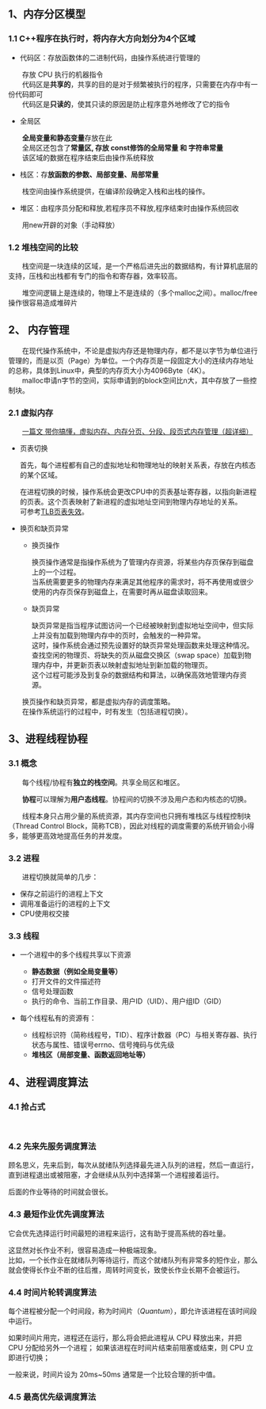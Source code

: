 ## 1、内存分区模型

### 1.1 C++程序在执行时，将内存大方向划分为4个区域

+ 代码区：存放函数体的二进制代码，由操作系统进行管理的

&emsp;&emsp;存放 CPU 执行的机器指令  
&emsp;&emsp;代码区是**共享的**，共享的目的是对于频繁被执行的程序，只需要在内存中有一份代码即可  
&emsp;&emsp;代码区是**只读的**，使其只读的原因是防止程序意外地修改了它的指令

+ 全局区

&emsp;&emsp;**全局变量和静态变量**存放在此  
&emsp;&emsp;全局区还包含了**常量区, 存放 const修饰的全局常量 和 字符串常量**  
&emsp;&emsp;该区域的数据在程序结束后由操作系统释放

+ 栈区：存**放函数的参数、局部变量、局部常量**

&emsp;&emsp;栈空间由操作系统提供，在编译阶段确定入栈和出栈的操作。

+ 堆区：由程序员分配和释放,若程序员不释放,程序结束时由操作系统回收

&emsp;&emsp;用new开辟的对象（手动释放）

### 1.2 堆栈空间的比较

&emsp;&emsp;栈空间是一块连续的区域，是一个严格后进先出的数据结构，有计算机底层的支持，压栈和出栈都有专门的指令和寄存器，效率较高。

&emsp;&emsp;堆空间逻辑上是连续的，物理上不是连续的（多个malloc之间）。malloc/free操作很容易造成堆碎片

## 2、 内存管理

&emsp;&emsp;在现代操作系统中，不论是虚拟内存还是物理内存，都不是以字节为单位进行管理的，而是以页（Page）为单位。一个内存页是一段固定大小的连续内存地址的总称，具体到Linux中，典型的内存页大小为4096Byte（4K）。  
&emsp;&emsp;malloc申请n字节的空间，实际申请到的block空间比n大，其中存放了一些控制块。

### 2.1 虚拟内存

&emsp;&emsp;[一篇文 带你搞懂，虚拟内存、内存分页、分段、段页式内存管理（超详细）](https://blog.csdn.net/m0_52192682/article/details/125781953)

+ 页表切换

  首先，每个进程都有自己的虚拟地址和物理地址的映射关系表，存放在内核态的某个区域。

  在进程切换的时候，操作系统会更改CPU中的页表基址寄存器，以指向新进程的页表。这个页表映射了新进程的虚拟地址空间到物理内存地址的关系。  
  可参考[TLB页表失效](https://www.eet-china.com/mp/a98376.html)。 

+ 换页和缺页异常

  - 换页操作
    
    换页操作通常是指操作系统为了管理内存资源，将某些内存页保存到磁盘上的一个过程。  
    当系统需要更多的物理内存来满足其他程序的需求时，将不再使用或很少使用的内存页保存到磁盘上，在需要时再从磁盘读取回来。

  - 缺页异常
  
    缺页异常是指当程序试图访问一个已经被映射到虚拟地址空间中，但实际上并没有加载到物理内存中的页时，会触发的一种异常。  
    这时，操作系统会通过预先设置好的缺页异常处理函数来处理这种情况。  
    查找空闲的物理页、将缺失的页从磁盘交换区（swap space）加载到物理内存中，并更新页表以映射虚拟地址到新加载的物理页。  
    这个过程可能涉及到复杂的数据结构和算法，以确保高效地管理内存资源。

&emsp;&emsp;换页操作和缺页异常，都是虚拟内存的调度策略。  
&emsp;&emsp;在操作系统运行的过程中，时有发生（包括进程切换）。


## 3、进程线程协程

### 3.1 概念

&emsp;&emsp;每个线程/协程有**独立的栈空间**。共享全局区和堆区。   

&emsp;&emsp;**协程**可以理解为**用户态线程**。协程间的切换不涉及用户态和内核态的切换。  

&emsp;&emsp;线程本身只占用少量的系统资源，其内存空间也只拥有堆栈区与线程控制块（Thread Control Block，简称TCB），因此对线程的调度需要的系统开销会小得多，能够更高效地提高任务的并发度。

### 3.2 进程

&emsp;&emsp;进程切换就简单的几步：

+ 保存之前运行的进程上下文
+ 调用准备运行的进程的上下文
+ CPU使用权交接

### 3.3 线程

+ 一个进程中的多个线程共享以下资源
 
  - **静态数据（例如全局变量等）**  
  - 打开文件的文件描述符  
  - 信号处理函数  
  - 执行的命令、当前工作目录、用户ID（UID）、用户组ID（GID） 
 
+ 每个线程私有的资源有：  

  - 线程标识符（简称线程号，TID）、程序计数器（PC）与相关寄存器、执行状态与属性、错误号errno、信号掩码与优先级  
  - **堆栈区（局部变量、函数返回地址等）**

## 4、进程调度算法

### 4.1 抢占式

&emsp;&emsp;

### 4.2 先来先服务调度算法

顾名思义，先来后到，每次从就绪队列选择最先进入队列的进程，然后一直运行，直到进程退出或被阻塞，才会继续从队列中选择第一个进程接着运行。

后面的作业等待的时间就会很长。

### 4.3 最短作业优先调度算法

它会优先选择运行时间最短的进程来运行，这有助于提高系统的吞吐量。

这显然对长作业不利，很容易造成一种极端现象。  
比如，一个长作业在就绪队列等待运行，而这个就绪队列有非常多的短作业，那么就会使得长作业不断的往后推，周转时间变长，致使长作业长期不会被运行。

### 4.4 时间片轮转调度算法

每个进程被分配一个时间段，称为时间片（*Quantum*），即允许该进程在该时间段中运行。

如果时间片用完，进程还在运行，那么将会把此进程从 CPU 释放出来，并把 CPU 分配给另外一个进程；
如果该进程在时间片结束前阻塞或结束，则 CPU 立即进行切换；

一般来说，时间片设为 20ms~50ms 通常是一个比较合理的折中值。

### 4.5 最高优先级调度算法